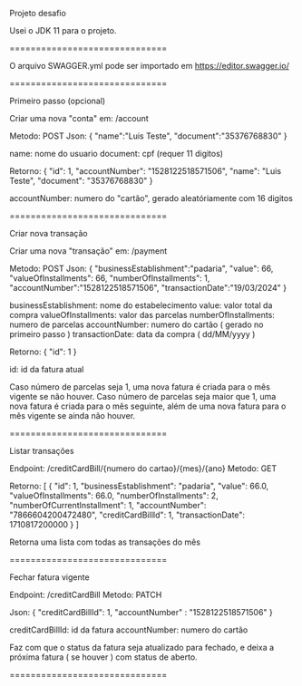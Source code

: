 Projeto desafio

Usei o JDK 11 para o projeto.

==============================

O arquivo SWAGGER.yml pode ser importado em https://editor.swagger.io/

==============================

Primeiro passo (opcional)

Criar uma nova "conta" em: /account

Metodo: POST
Json:
{
	"name":"Luis Teste",
	"document":"35376768830"
}

name: nome do usuario
document: cpf (requer 11 digitos)

Retorno:
{
	"id": 1,
	"accountNumber": "1528122518571506",
	"name": "Luis Teste",
	"document": "35376768830"
}

accountNumber: numero do "cartão", gerado aleatóriamente com 16 digitos

==============================

Criar nova transação

Criar uma nova "transação" em: /payment

Metodo: POST
Json:
{
	"businessEstablishment":"padaria",
	"value": 66,
	"valueOfInstallments": 66,
	"numberOfInstallments": 1,
	"accountNumber":"1528122518571506",
	"transactionDate":"19/03/2024"
}

businessEstablishment: nome do estabelecimento
value: valor total da compra
valueOfInstallments: valor das parcelas
numberOfInstallments: numero de parcelas
accountNumber: numero do cartão ( gerado no primeiro passo )
transactionDate: data da compra ( dd/MM/yyyy )

Retorno:
{
	"id": 1
}

id: id da fatura atual

Caso número de parcelas seja 1, uma nova fatura é criada para o mês vigente se não houver.
Caso número de parcelas seja maior que 1, uma nova fatura é criada para o mês seguinte,
além de uma nova fatura para o mês vigente se ainda não houver.

==============================

Listar transações

Endpoint: /creditCardBill/{numero do cartao}/{mes}/{ano}
Metodo: GET

Retorno:
[
	{
		"id": 1,
		"businessEstablishment": "padaria",
		"value": 66.0,
		"valueOfInstallments": 66.0,
		"numberOfInstallments": 2,
		"numberOfCurrentInstallment": 1,
		"accountNumber": "7866604200472480",
		"creditCardBillId": 1,
		"transactionDate": 1710817200000
	}
]

Retorna uma lista com todas as transações do mês

==============================

Fechar fatura vigente

Endpoint: /creditCardBill
Metodo: PATCH

Json:
{
	"creditCardBillId": 1,
	"accountNumber" : "1528122518571506"
}

creditCardBillId: id da fatura
accountNumber: numero do cartão

Faz com que o status da fatura seja atualizado para fechado,
e deixa a próxima fatura ( se houver ) com status de aberto.

==============================


    
